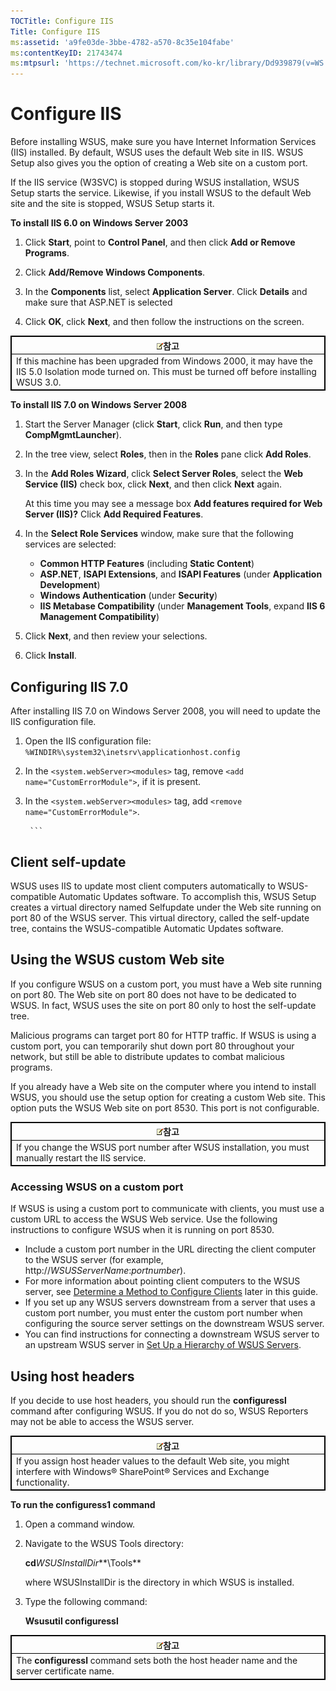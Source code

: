 ```yaml
---
TOCTitle: Configure IIS
Title: Configure IIS
ms:assetid: 'a9fe03de-3bbe-4782-a570-8c35e104fabe'
ms:contentKeyID: 21743474
ms:mtpsurl: 'https://technet.microsoft.com/ko-kr/library/Dd939879(v=WS.10)'
---
```


Configure IIS
=============

Before installing WSUS, make sure you have Internet Information Services (IIS) installed. By default, WSUS uses the default Web site in IIS. WSUS Setup also gives you the option of creating a Web site on a custom port.

If the IIS service (W3SVC) is stopped during WSUS installation, WSUS Setup starts the service. Likewise, if you install WSUS to the default Web site and the site is stopped, WSUS Setup starts it.

**To install IIS 6.0 on Windows Server 2003**
1.  Click **Start**, point to **Control Panel**, and then click **Add or Remove Programs**.

2.  Click **Add/Remove Windows Components**.

3.  In the **Components** list, select **Application Server**. Click **Details** and make sure that ASP.NET is selected

4.  Click **OK**, click **Next**, and then follow the instructions on the screen.

 
<table style="border:1px solid black;">
<colgroup>
<col width="100%" />
</colgroup>
<thead>
<tr class="header">
<th style="border:1px solid black;" ><img src="images/Dd939879.note(WS.10).gif" />참고</th>
</tr>
</thead>
<tbody>
<tr class="odd">
<td style="border:1px solid black;">If this machine has been upgraded from Windows 2000, it may have the IIS 5.0 Isolation mode turned on. This must be turned off before installing WSUS 3.0.
</td>
</tr>
</tbody>
</table>
 

**To install IIS 7.0 on Windows Server 2008**
1.  Start the Server Manager (click **Start**, click **Run**, and then type **CompMgmtLauncher**).

2.  In the tree view, select **Roles**, then in the **Roles** pane click **Add Roles**.

3.  In the **Add Roles Wizard**, click **Select Server Roles**, select the **Web Service (IIS)** check box, click **Next**, and then click **Next** again.

    At this time you may see a message box **Add features required for Web Server (IIS)?** Click **Add Required Features**.

4.  In the **Select Role Services** window, make sure that the following services are selected:

    -   **Common HTTP Features** (including **Static Content**)
    -   **ASP.NET**, **ISAPI Extensions**, and **ISAPI Features** (under **Application Development**)
    -   **Windows Authentication** (under **Security**)
    -   **IIS Metabase Compatibility** (under **Management Tools**, expand **IIS 6 Management Compatibility**)

5.  Click **Next**, and then review your selections.

6.  Click **Install**.

Configuring IIS 7.0
-------------------

After installing IIS 7.0 on Windows Server 2008, you will need to update the IIS configuration file.

1. Open the IIS configuration file: `%WINDIR%\system32\inetsrv\applicationhost.config`

2. In the `<system.webServer><modules>` tag, remove `<add name="CustomErrorModule">`, if it is present.

3. In the `<system.webServer><modules>` tag, add `<remove name="CustomErrorModule">`.

        ```

Client self-update
------------------

WSUS uses IIS to update most client computers automatically to WSUS-compatible Automatic Updates software. To accomplish this, WSUS Setup creates a virtual directory named Selfupdate under the Web site running on port 80 of the WSUS server. This virtual directory, called the self-update tree, contains the WSUS-compatible Automatic Updates software.

<span id="BKMK_WSUScustomWeb"></span>
Using the WSUS custom Web site
------------------------------

If you configure WSUS on a custom port, you must have a Web site running on port 80. The Web site on port 80 does not have to be dedicated to WSUS. In fact, WSUS uses the site on port 80 only to host the self-update tree.

Malicious programs can target port 80 for HTTP traffic. If WSUS is using a custom port, you can temporarily shut down port 80 throughout your network, but still be able to distribute updates to combat malicious programs.

If you already have a Web site on the computer where you intend to install WSUS, you should use the setup option for creating a custom Web site. This option puts the WSUS Web site on port 8530. This port is not configurable.

 
<table style="border:1px solid black;">
<colgroup>
<col width="100%" />
</colgroup>
<thead>
<tr class="header">
<th style="border:1px solid black;" ><img src="images/Dd939879.note(WS.10).gif" />참고</th>
</tr>
</thead>
<tbody>
<tr class="odd">
<td style="border:1px solid black;">If you change the WSUS port number after WSUS installation, you must manually restart the IIS service.
</td>
</tr>
</tbody>
</table>
 

### Accessing WSUS on a custom port

If WSUS is using a custom port to communicate with clients, you must use a custom URL to access the WSUS Web service. Use the following instructions to configure WSUS when it is running on port 8530.

-   Include a custom port number in the URL directing the client computer to the WSUS server (for example, http://*WSUSServerName*:*portnumber*).
-   For more information about pointing client computers to the WSUS server, see [Determine a Method to Configure Clients](https://technet.microsoft.com/4906fa0d-47b0-48a0-90c7-90bd179a7eed) later in this guide.
-   If you set up any WSUS servers downstream from a server that uses a custom port number, you must enter the custom port number when configuring the source server settings on the downstream WSUS server.
-   You can find instructions for connecting a downstream WSUS server to an upstream WSUS server in [Set Up a Hierarchy of WSUS Servers](https://technet.microsoft.com/63e99201-8ac6-4a22-8da2-7aff29014936).

Using host headers
------------------

If you decide to use host headers, you should run the **configuressl** command after configuring WSUS. If you do not do so, WSUS Reporters may not be able to access the WSUS server.

 
<table style="border:1px solid black;">
<colgroup>
<col width="100%" />
</colgroup>
<thead>
<tr class="header">
<th style="border:1px solid black;" ><img src="images/Dd939879.note(WS.10).gif" />참고</th>
</tr>
</thead>
<tbody>
<tr class="odd">
<td style="border:1px solid black;">If you assign host header values to the default Web site, you might interfere with Windows® SharePoint® Services and Exchange functionality.
</td>
</tr>
</tbody>
</table>
 

**To run the configuress1 command**
1.  Open a command window.

2.  Navigate to the WSUS Tools directory:

    **cd***WSUSInstallDir***\\Tools**

    where WSUSInstallDir is the directory in which WSUS is installed.

3.  Type the following command:

    **Wsusutil configuressl**

 
<table style="border:1px solid black;">
<colgroup>
<col width="100%" />
</colgroup>
<thead>
<tr class="header">
<th style="border:1px solid black;" ><img src="images/Dd939879.note(WS.10).gif" />참고</th>
</tr>
</thead>
<tbody>
<tr class="odd">
<td style="border:1px solid black;">The <strong>configuressl</strong> command sets both the host header name and the server certificate name.
</td>
</tr>
</tbody>
</table>
